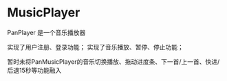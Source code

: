 # MusicPlayer

PanPlayer 是一个音乐播放器 

实现了用户注册、登录功能；
实现了音乐播放、暂停、停止功能；


暂时未将PanMusicPlayer的音乐切换播放、拖动进度条、下一首/上一首、快进/后退15秒等功能融入
